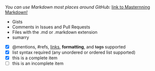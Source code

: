 *You can use Markdown most places around GitHub:*
[link to Masternning Markdown!](https://guides.github.com/features/mastering-markdown/)
* Gists
* Comments in Issues and Pull Requests
* Files with the .md or .markdown extension
* sumarry
- [x] @mentions, #refs, [links](), **formatting**, and <del>tags</del> supported
- [x] list syntax required (any unordered or ordered list supported)
- [x] this is a complete item
- [ ] this is an incomplete item